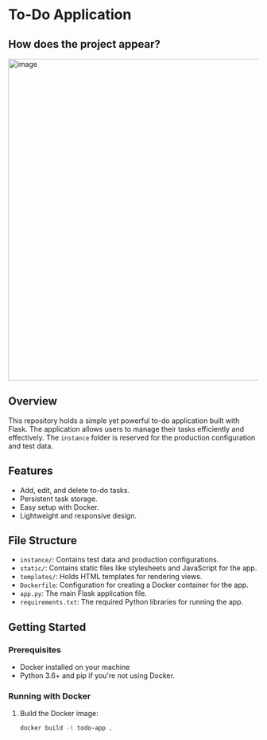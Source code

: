 # To-Do Application
## How does the project appear?

<img width="646" alt="image" src="https://github.com/HassaneSkikri/ToDoWithFlask/assets/141918886/18b6becd-fe75-4c23-bf30-0b81c593b716">

## Overview
This repository holds a simple yet powerful to-do application built with Flask. The application allows users to manage their tasks efficiently and effectively. The `instance` folder is reserved for the production configuration and test data.

## Features
- Add, edit, and delete to-do tasks.
- Persistent task storage.
- Easy setup with Docker.
- Lightweight and responsive design.

## File Structure
- `instance/`: Contains test data and production configurations.
- `static/`: Contains static files like stylesheets and JavaScript for the app.
- `templates/`: Holds HTML templates for rendering views.
- `Dockerfile`: Configuration for creating a Docker container for the app.
- `app.py`: The main Flask application file.
- `requirements.txt`: The required Python libraries for running the app.

## Getting Started

### Prerequisites
- Docker installed on your machine
- Python 3.6+ and pip if you're not using Docker.

### Running with Docker
1. Build the Docker image:
   ```bash
   docker build -t todo-app .




